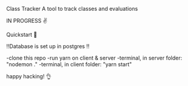 Class Tracker
A tool to track classes and evaluations

IN PROGRESS ✌️

Quickstart 🚀

‼️Database is set up in postgres ‼️

 -clone this repo
 -run yarn on client & server
 -terminal, in server folder: "nodemon ."
 -terminal, in client folder: "yarn start" 

happy hacking! 👌
